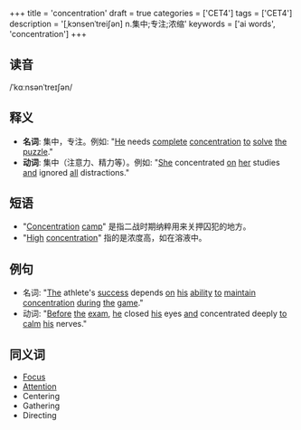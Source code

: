 +++
title = 'concentration'
draft = true
categories = ['CET4']
tags = ['CET4']
description = '[ˌkɔnsenˈtrei∫ən] n.集中;专注;浓缩'
keywords = ['ai words', 'concentration']
+++

## 读音
/ˈkɑːnsənˈtreɪʃən/

## 释义
- **名词**: 集中，专注。例如: "[He](/post/he/) needs [complete](/post/complete/) [concentration](/post/concentration/) [to](/post/to/) [solve](/post/solve/) [the](/post/the/) [puzzle](/post/puzzle/)."
- **动词**: 集中（注意力、精力等）。例如: "[She](/post/she/) concentrated [on](/post/on/) [her](/post/her/) studies [and](/post/and/) ignored [all](/post/all/) distractions."

## 短语
- "[Concentration](/post/concentration/) [camp](/post/camp/)" 是指二战时期纳粹用来关押囚犯的地方。
- "[High](/post/high/) [concentration](/post/concentration/)" 指的是浓度高，如在溶液中。

## 例句
- 名词: "[The](/post/the/) athlete's [success](/post/success/) depends [on](/post/on/) [his](/post/his/) [ability](/post/ability/) [to](/post/to/) [maintain](/post/maintain/) [concentration](/post/concentration/) [during](/post/during/) [the](/post/the/) [game](/post/game/)."
- 动词: "[Before](/post/before/) [the](/post/the/) [exam](/post/exam/), [he](/post/he/) closed [his](/post/his/) eyes [and](/post/and/) concentrated deeply [to](/post/to/) [calm](/post/calm/) [his](/post/his/) nerves."

## 同义词
- [Focus](/post/focus/)
- [Attention](/post/attention/)
- Centering
- Gathering
- Directing
